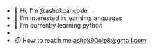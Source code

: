 - 👋 Hi, I’m @ashokcancode
- 👀 I’m interested in learning languages
- 🌱 I’m currently learning python
-
- 📫 How to reach me ashok90olp8@gmail.com

<!---
ashokcancode/ashokcancode is a ✨ special ✨ repository because its `README.md` (this file) appears on your GitHub profile.
You can click the Preview link to take a look at your changes.
--->
